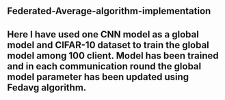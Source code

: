 ## Federated-Average-algorithm-implementation
## Here I have used one CNN model as a global model and CIFAR-10 dataset to train the global model among 100 client. Model has been trained and in each communication round the global model parameter has been updated using Fedavg algorithm.
